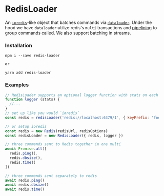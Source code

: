 # RedisLoader
An [`ioredis`](https://github.com/luin/ioredis)-like object that batches commands via [`dataloader`](https://github.com/facebook/dataloader). Under the hood we have `dataloader` utilize redis's `multi` transactions and [pipelining](https://redis.io/topics/pipelining) to group commands called. We also support batching in streams.

### Installation
```
npm i --save redis-loader

or

yarn add redis-loader
```

### Examples
```js
// RedisLoader supports an optional logger function with stats on each batch of commands
function logger (stats) {
  //...
}
// set up like you would `ioredis`
const redis = redisLoader('redis://localhost:6379/1', { keyPrefix: 'foo', logger })

// or setup ioredis
const redis = new Redis(redisUrl, redisOptions)
const redisLoader = new RedisLoader({ redis, logger })

// three commands sent to Redis together in one multi
await Promise.all([
  redis.ping(),
  redis.dbsize(),
  redis.time()
])

// three commands sent separately to redis
await redis.ping()
await redis.dbsize()
await redis.time()
```
